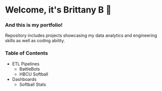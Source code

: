# Welcome, it's Brittany B :wave:

### And this is my portfolio!
Repository includes projects showcasing my data analytics and engineering skills as well as coding ability. 

### Table of Contents
+ ETL Pipelines
  + BattleBots 
  + HBCU Softball
+ Dashboards
  + Softball Stats

